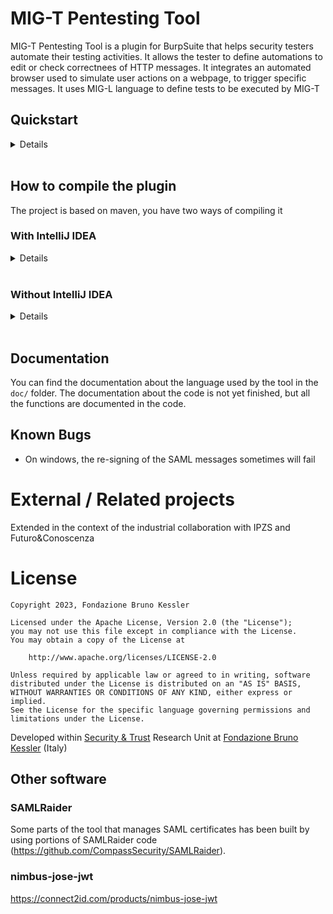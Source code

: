 # MIG-T Pentesting Tool

MIG-T Pentesting Tool is a plugin for BurpSuite that helps security testers automate their testing activities. It allows the tester to define automations to edit or check correctnees of HTTP messages. It integrates an automated browser used to simulate user actions on a webpage, to trigger specific messages. It uses MIG-L language to define tests to be executed by MIG-T<br>

## Quickstart

<details>
  <summary>Details</summary>
We suggest you to download the lastest release of the tool from the release page, otherwise you can compile the last version from the source code by following the steps described in the "how to compile the plugin" section.

## Download & start the tool

1. download from the release page the last version of the tool select the one which ends with `with-dependencies`, or compile the source code.
2. Download the last version of [Burp Suite Community Edition](https://portswigger.net/burp/releases/community/latest)
3. Start Burp and go in the _Exstensions_ tab
4. Press _Add_ button
5. In the _Extension file (.jar)_ select the tool jar you downloaded before
6. Now the plugin should be loaded, go to the "MIG-T" tab

## Download and add browser driver

Depending on the browser you want to use (firefox or chrome), you will need to specify the corresponding driver. Note that you have to download the driver for the corresponding browser version

To download the driver go to:

- [Driver for chrome](https://chromedriver.chromium.org/home)
- [Driver for firefox](https://github.com/mozilla/geckodriver/releases)

Select the browser you want to use using the buttons in the tool interface.

To add the driver to the tool, use the "select driver" button in the tool interface and locate the driver file you downloaded before.

## Run a test

Before starting, make sure you have updated your msg_def.json file in the Burp installation folder. You have to add the definitions of the message_types that you use in your tests in that file.

To run a test you need to fill the "Input JSON" page with the test suite, and click on the "Read JSON" button. Once this has been done, in the upper part of mig-t, you will find all the tabs of the sessions declared in the tests, you need to fill them with the corresponding session track.

If you declared more than one session in one test, you need to specify and start a different proxy for each session used. This is because there has to be a way to differentiate the traffic between the two sessions. To do that, go to "session config" tab in mig-t, (if you have already done the previous part you should see all the sessions you declared in your tests associated with a port) now, you need to change the port according to different proxies that you need to start from the Burp settings. Then press save.

Now go back to Input JSON, and press Execute Test Suite.

Once the tests have been executed, you will see the result in the "Test Suite Result" and by clicking on a result, you can see in details the matched messages in the tab "Test results".

If you want to see the entire history of the messages go to "proxy" tab in Burp, then "HTTP history"

</details><br>

## How to compile the plugin

The project is based on maven, you have two ways of compiling it

### With IntelliJ IDEA

<details>
  <summary>Details</summary>
The folder tool is an intelliJ project, if you open it with intelliJ IDEA it should be easier to compile: just go to `view > Tool Windows > Maven` and doubleclick on package under lifecycle.
</details><br>

### Without IntelliJ IDEA

<details>
  <summary>Details</summary>
You don't need to use IDEA to compile the project, you can install maven, go to the project direcotry `tool` mentioned before and type

```bash
mvn install
mvn package
```

If the project builds, the output jar should be located in the folder `tool/target/`

Two jar will be generated:

```
*-with-dependencies.jar
*.jar
```

You have to use the jar that has "-with-dependencies" in its name, the other will not work in burp.

</details><br>

## Documentation

You can find the documentation about the language used by the tool in the `doc/` folder. The documentation about the code is not yet finished, but all the functions are documented in the code.

## Known Bugs

- On windows, the re-signing of the SAML messages sometimes will fail

# External / Related projects

Extended in the context of the industrial collaboration with IPZS and Futuro&Conoscenza

# License

```
Copyright 2023, Fondazione Bruno Kessler

Licensed under the Apache License, Version 2.0 (the "License");
you may not use this file except in compliance with the License.
You may obtain a copy of the License at

    http://www.apache.org/licenses/LICENSE-2.0

Unless required by applicable law or agreed to in writing, software
distributed under the License is distributed on an "AS IS" BASIS,
WITHOUT WARRANTIES OR CONDITIONS OF ANY KIND, either express or implied.
See the License for the specific language governing permissions and
limitations under the License.
```

Developed within [Security & Trust](https://st.fbk.eu/) Research Unit at [Fondazione Bruno Kessler](https://www.fbk.eu/en/) (Italy)

## Other software

### SAMLRaider

Some parts of the tool that manages SAML certificates has been built by using portions of SAMLRaider code (https://github.com/CompassSecurity/SAMLRaider).

### nimbus-jose-jwt

https://connect2id.com/products/nimbus-jose-jwt
